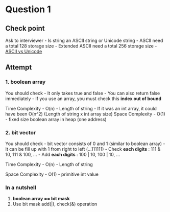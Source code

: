 # Question 1

## Check point

Ask to interviewer
    - Is string an ASCII string or Unicode string
    - ASCII need a total 128 storage size
    - Extended ASCII need a total 256 storage size
    - [ASCII vs Unicode](https://whatisthenext.tistory.com/103)

## Attempt

### 1. boolean array

You should check
    - It only takes true and false
    - You can also return false immediately
    - If you use an array, you must check this **index out of bound**

Time Complexity
    - O(n)
    - Length of string
    - If it was an int array, it could have been O(n^2) (Length of string x int array size) 
Space Complexity
    - O(1)
    - fixed size boolean array in heap (one address)

### 2. bit vector

You should check
    - bit vector consists of 0 and 1 (similar to boolean array)
    - It can be fill up with 1 from right to left (...111111)
    - Check **each digits** : 111 & 10, 111 & 100, ...
    - Add **each digits** : 100 | 10, 100 | 10, ...

Time Complexity
    - O(n)
    - Length of string

Space Complexity
    - O(1)
    - primitive int value

### In a nutshell
1. **boolean array == bit mask**
2. Use bit mask add(|), check(&) operation
